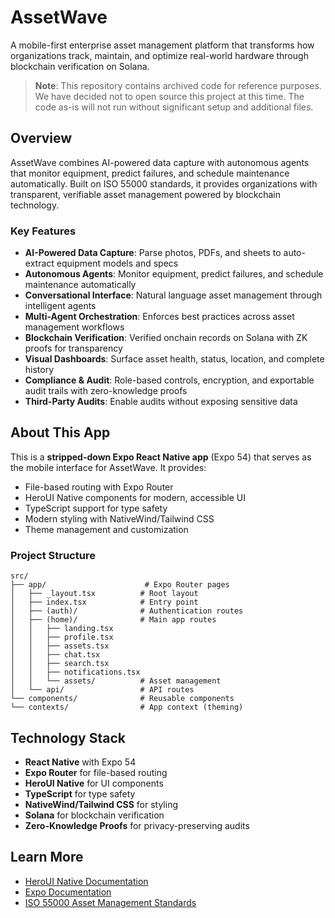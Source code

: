 # AssetWave

A mobile-first enterprise asset management platform that transforms how organizations track, maintain, and optimize real-world hardware through blockchain verification on Solana.

> **Note**: This repository contains archived code for reference purposes. We have decided not to open source this project at this time. The code as-is will not run without significant setup and additional files.

## Overview

AssetWave combines AI-powered data capture with autonomous agents that monitor equipment, predict failures, and schedule maintenance automatically. Built on ISO 55000 standards, it provides organizations with transparent, verifiable asset management powered by blockchain technology.

### Key Features

- **AI-Powered Data Capture**: Parse photos, PDFs, and sheets to auto-extract equipment models and specs
- **Autonomous Agents**: Monitor equipment, predict failures, and schedule maintenance automatically
- **Conversational Interface**: Natural language asset management through intelligent agents
- **Multi-Agent Orchestration**: Enforces best practices across asset management workflows
- **Blockchain Verification**: Verified onchain records on Solana with ZK proofs for transparency
- **Visual Dashboards**: Surface asset health, status, location, and complete history
- **Compliance & Audit**: Role-based controls, encryption, and exportable audit trails with zero-knowledge proofs
- **Third-Party Audits**: Enable audits without exposing sensitive data

## About This App

This is a **stripped-down Expo React Native app** (Expo 54) that serves as the mobile interface for AssetWave. It provides:

- File-based routing with Expo Router
- HeroUI Native components for modern, accessible UI
- TypeScript support for type safety
- Modern styling with NativeWind/Tailwind CSS
- Theme management and customization

### Project Structure

```
src/
├── app/                      # Expo Router pages
│   ├── _layout.tsx          # Root layout
│   ├── index.tsx            # Entry point
│   ├── (auth)/              # Authentication routes
│   ├── (home)/              # Main app routes
│   │   ├── landing.tsx
│   │   ├── profile.tsx
│   │   ├── assets.tsx
│   │   ├── chat.tsx
│   │   ├── search.tsx
│   │   ├── notifications.tsx
│   │   └── assets/          # Asset management
│   └── api/                 # API routes
└── components/              # Reusable components
└── contexts/                # App context (theming)
```

## Technology Stack

- **React Native** with Expo 54
- **Expo Router** for file-based routing
- **HeroUI Native** for UI components
- **TypeScript** for type safety
- **NativeWind/Tailwind CSS** for styling
- **Solana** for blockchain verification
- **Zero-Knowledge Proofs** for privacy-preserving audits

## Learn More

- [HeroUI Native Documentation](https://github.com/heroui-inc/heroui-native)
- [Expo Documentation](https://docs.expo.dev)
- [ISO 55000 Asset Management Standards](https://en.wikipedia.org/wiki/ISO_55000)
